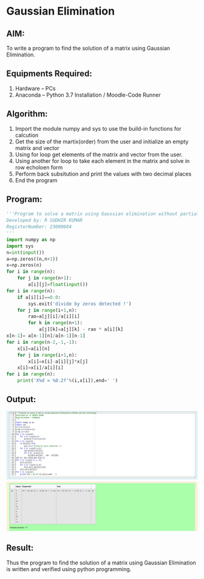 # Gaussian Elimination

## AIM:
To write a program to find the solution of a matrix using Gaussian Elimination.

## Equipments Required:
1. Hardware – PCs
2. Anaconda – Python 3.7 Installation / Moodle-Code Runner

## Algorithm:
1. Import the module numpy and sys to use the build-in functions for calcution
2. Get the size of the martix(order) from the user and initialize an empty matrix and vector 
3. Using for loop get elements of the matrix and vector from the user.
4. Using another for loop to take each element in the matrix and solve in row echoloen form 
5. Perform back subsitution and print the values with two decimal places
6. End the program


## Program:
```python
'''Program to solve a matrix using Gaussian elimination without partial pivoting.
Developed by: R SUDHIR KUMAR
RegisterNumber: 23000604
'''
import numpy as np
import sys
n=int(input())
a=np.zeros((n,n+1))
x=np.zeros(n)
for i in range(n):
    for j in range(n+1):
        a[i][j]=float(input())
for i in range(n):
    if a[i][i]==0.0:
        sys.exit('divide by zeros detected !')
    for j in range(i+1,n):
        rao=a[j][i]/a[i][i]
        for k in range(n+1):
            a[j][k]=a[j][k] - rao * a[i][k]
x[n-1]= a[n-1][n]/a[n-1][n-1]
for i in range(n-2,-1,-1):
    x[i]=a[i][n]
    for j in range(i+1,n):
        x[i]=x[i]-a[i][j]*x[j]
    x[i]=x[i]/a[i][i]
for i in range(n):
    print('X%d = %0.2f'%(i,x[i]),end=' ')
```

## Output:
![gaussian elimination](scr5.png)


## Result:
Thus the program to find the solution of a matrix using Gaussian Elimination is written and verified using python programming.


